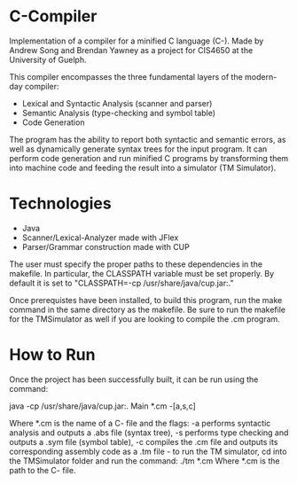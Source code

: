 # C-Compiler
Implementation of a compiler for a minified C language (C-). Made by Andrew Song and Brendan Yawney as a project for CIS4650 at the University of Guelph.

This compiler encompasses the three fundamental layers of the modern-day compiler:
- Lexical and Syntactic Analysis (scanner and parser)
- Semantic Analysis (type-checking and symbol table)
- Code Generation

The program has the ability to report both syntactic and semantic errors, as well as dynamically generate syntax trees for the input program. It can perform code generation and run minified C programs by transforming them into machine code and feeding the result into a simulator (TM Simulator).

# Technologies
- Java
- Scanner/Lexical-Analyzer made with JFlex
- Parser/Grammar construction made with CUP

The user must specify the proper paths to these dependencies in the makefile. In
particular, the CLASSPATH variable must be set properly. By default it is set to 
"CLASSPATH=-cp /usr/share/java/cup.jar:."

Once prerequistes have been installed, to build this program, run the make command in the same 
directory as the makefile. Be sure to run the makefile for the TMSimulator as well if you are looking to compile the .cm program.

# How to Run

Once the project has been successfully built, it can be run using the command:

java -cp /usr/share/java/cup.jar:. Main *.cm -[a,s,c]

Where *.cm is the name of a C- file and the flags:
-a performs syntactic analysis and outputs a .abs file (syntax tree),
-s performs type checking and outputs a .sym file (symbol table),
-c compiles the .cm file and outputs its corresponding assembly code as a .tm file
    - to run the TM simulator, cd into the TMSimulator folder and run the command: 
        ./tm *.cm 
        Where *.cm is the path to the C- file.
